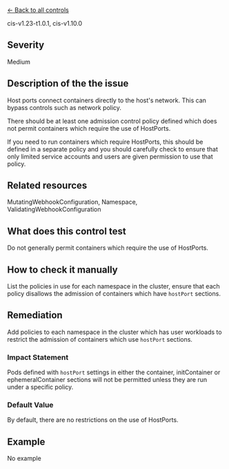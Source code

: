 [← Back to all controls](index.md)


cis-v1.23-t1.0.1, cis-v1.10.0

## Severity

Medium

## Description of the the issue

Host ports connect containers directly to the host's network. This can bypass controls such as network policy.

 There should be at least one admission control policy defined which does not permit containers which require the use of HostPorts.

 If you need to run containers which require HostPorts, this should be defined in a separate policy and you should carefully check to ensure that only limited service accounts and users are given permission to use that policy.

## Related resources

MutatingWebhookConfiguration, Namespace, ValidatingWebhookConfiguration

## What does this control test

Do not generally permit containers which require the use of HostPorts.

## How to check it manually

List the policies in use for each namespace in the cluster, ensure that each policy disallows the admission of containers which have `hostPort` sections.

## Remediation

Add policies to each namespace in the cluster which has user workloads to restrict the admission of containers which use `hostPort` sections.

### Impact Statement

Pods defined with `hostPort` settings in either the container, initContainer or ephemeralContainer sections will not be permitted unless they are run under a specific policy.

### Default Value

By default, there are no restrictions on the use of HostPorts.

## Example

No example
